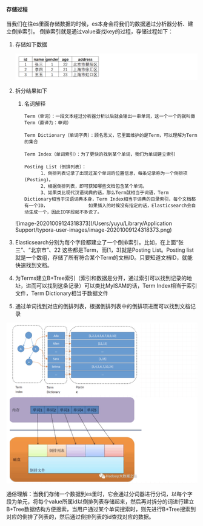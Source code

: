 #### 存储过程

当我们在往es里面存储数据的时候，es本身会将我们的数据通过分析器分析、建立倒排索引。 倒排索引就是通过value查找key的过程，存储过程如下：

1. 存储如下数据

   ![874963-20190127173241683-1331385372](./images/874963-20190127173241683-1331385372.png)

2. 拆分结果如下

   1. 名词解释

      ```
      Term（单词）：一段文本经过分析器分析以后就会输出一串单词，这一个一个的就叫做Term（直译为：单词）
      
      Term Dictionary（单词字典）：顾名思义，它里面维护的是Term，可以理解为Term的集合
      
      Term Index（单词索引）：为了更快的找到某个单词，我们为单词建立索引
      
      Posting List（倒排列表）：
      		1、倒排列表记录了出现过某个单词的位置信息，每条记录称为一个倒排项(Posting)。
      		2、根据倒排列表，即可获知哪些文档包含某个单词。
      		3、如果类比现代汉语词典的话，那么Term就相当于词语，Term Dictionary相当于汉语词典本身，Term Index相当于词典的目录索引，每个文档都有一个ID，				如果插入的时候没有指定的话，Elasticsearch会自动生成一个，因此ID字段就不多说了。
      ```

   ![image-20201009124318373](/Users/yuyu/Library/Application Support/typora-user-images/image-20201009124318373.png)

3. Elasticsearch分别为每个字段都建立了一个倒排索引。比如，在上面“张三”、“北京市”、22 这些都是Term，而[1，3]就是Posting List。Posting list就是一个数组，存储了所有符合某个Term的文档ID。只要知道文档ID，就能快速找到文档。
4. 为Terms建立B+Tree索引（索引和数据是分开，通过索引可以找到记录的地址，进而可以找到这条记录）可以类比MyISAM的话，Term Index相当于索引文件，Term Dictionary相当于数据文件
6. 通过单词找到对应的倒排列表，根据倒排列表中的倒排项进而可以找到文档记录

<img src="images/WechatIMG20500.png" alt="WechatIMG20500" style="zoom: 50%;" />

通俗理解：当我们存储一个数据到es里时，它会通过分词器进行分词，以每个字段为单元，将每个value所属id以倒排列表存储起来，然后再对拆分的词进行建立B+Tree数据结构方便搜索，当用户通过某个单词搜索时，则先进行B+Tree搜索到对应的倒排了列表的，然后通过倒排列表的id查找对应的数据。